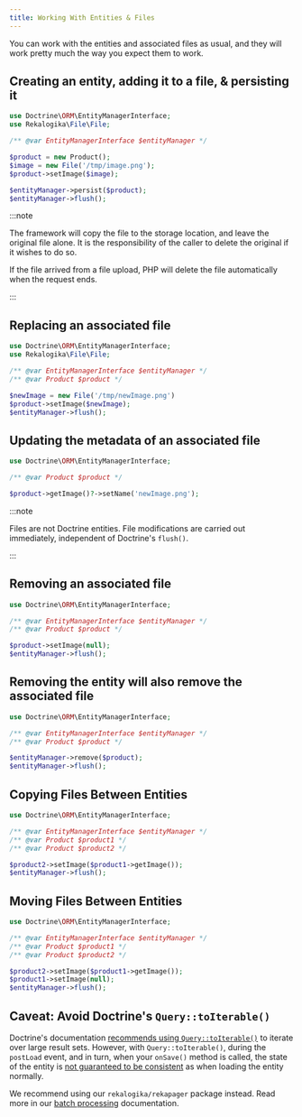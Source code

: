```yaml
---
title: Working With Entities & Files
---
```


You can work with the entities and associated files as usual, and they will work
pretty much the way you expect them to work.

## Creating an entity, adding it to a file, & persisting it

```php
use Doctrine\ORM\EntityManagerInterface;
use Rekalogika\File\File;

/** @var EntityManagerInterface $entityManager */

$product = new Product();
$image = new File('/tmp/image.png');
$product->setImage($image);

$entityManager->persist($product);
$entityManager->flush();
```

:::note

The framework will copy the file to the storage location, and leave the original
file alone. It is the responsibility of the caller to delete the original if it
wishes to do so.

If the file arrived from a file upload, PHP will delete the file automatically
when the request ends.

:::

## Replacing an associated file

```php
use Doctrine\ORM\EntityManagerInterface;
use Rekalogika\File\File;

/** @var EntityManagerInterface $entityManager */
/** @var Product $product */

$newImage = new File('/tmp/newImage.png')
$product->setImage($newImage);
$entityManager->flush();
```

## Updating the metadata of an associated file

```php
use Doctrine\ORM\EntityManagerInterface;

/** @var Product $product */

$product->getImage()?->setName('newImage.png');
```

:::note

Files are not Doctrine entities. File modifications are carried out
immediately, independent of Doctrine's `flush()`.

:::

## Removing an associated file

```php
use Doctrine\ORM\EntityManagerInterface;

/** @var EntityManagerInterface $entityManager */
/** @var Product $product */

$product->setImage(null);
$entityManager->flush();
```

## Removing the entity will also remove the associated file

```php
use Doctrine\ORM\EntityManagerInterface;

/** @var EntityManagerInterface $entityManager */
/** @var Product $product */

$entityManager->remove($product);
$entityManager->flush();
```

## Copying Files Between Entities

```php
use Doctrine\ORM\EntityManagerInterface;

/** @var EntityManagerInterface $entityManager */
/** @var Product $product1 */
/** @var Product $product2 */

$product2->setImage($product1->getImage());
$entityManager->flush();
```

## Moving Files Between Entities

```php
use Doctrine\ORM\EntityManagerInterface;

/** @var EntityManagerInterface $entityManager */
/** @var Product $product1 */
/** @var Product $product2 */

$product2->setImage($product1->getImage());
$product1->setImage(null);
$entityManager->flush();
```

## Caveat: Avoid Doctrine's `Query::toIterable()`

Doctrine's documentation [recommends using
`Query::toIterable()`](https://www.doctrine-project.org/projects/doctrine-orm/en/latest/reference/batch-processing.html#iterating-results)
to iterate over large result sets. However, with `Query::toIterable()`, during
the `postLoad` event, and in turn, when your `onSave()` method is called, the
state of the entity is [not guaranteed to be
consistent](https://www.doctrine-project.org/projects/doctrine-orm/en/latest/reference/events.html#postload)
as when loading the entity normally.

We recommend using our `rekalogika/rekapager` package instead. Read more in our
[batch processing](/rekapager/batch-processing) documentation.